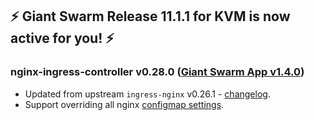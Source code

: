 ## :zap: Giant Swarm Release 11.1.1 for KVM is now active for you! :zap:

### nginx-ingress-controller v0.28.0 ([Giant Swarm App v1.4.0](https://github.com/giantswarm/nginx-ingress-controller-app/blob/master/CHANGELOG.md#v140-2020-02-10))

- Updated from upstream `ingress-nginx` v0.26.1 - [changelog](https://github.com/kubernetes/ingress-nginx/releases/tag/nginx-0.28.0).
- Support overriding all nginx [configmap settings](https://github.com/kubernetes/ingress-nginx/blob/master/docs/user-guide/nginx-configuration/configmap.md#configuration-options).

